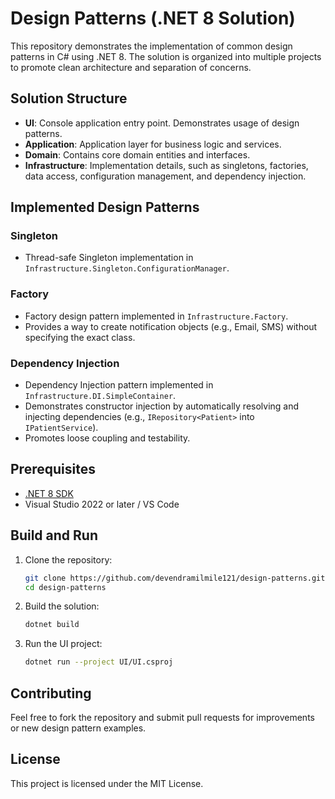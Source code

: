 # Design Patterns (.NET 8 Solution)

This repository demonstrates the implementation of common design patterns in C# using .NET 8. The solution is organized into multiple projects to promote clean architecture and separation of concerns.

## Solution Structure

- **UI**: Console application entry point. Demonstrates usage of design patterns.
- **Application**: Application layer for business logic and services.
- **Domain**: Contains core domain entities and interfaces.
- **Infrastructure**: Implementation details, such as singletons, factories, data access, configuration management, and dependency injection.

## Implemented Design Patterns

### Singleton
- Thread-safe Singleton implementation in `Infrastructure.Singleton.ConfigurationManager`.

### Factory
- Factory design pattern implemented in `Infrastructure.Factory`.
- Provides a way to create notification objects (e.g., Email, SMS) without specifying the exact class.

### Dependency Injection
- Dependency Injection pattern implemented in `Infrastructure.DI.SimpleContainer`.
- Demonstrates constructor injection by automatically resolving and injecting dependencies (e.g., `IRepository<Patient>` into `IPatientService`).
- Promotes loose coupling and testability.

## Prerequisites
- [.NET 8 SDK](https://dotnet.microsoft.com/download/dotnet/8.0)
- Visual Studio 2022 or later / VS Code

## Build and Run

1. Clone the repository:
   ```sh
   git clone https://github.com/devendramilmile121/design-patterns.git
   cd design-patterns
   ```
2. Build the solution:
   ```sh
   dotnet build
   ```
3. Run the UI project:
   ```sh
   dotnet run --project UI/UI.csproj
   ```

## Contributing
Feel free to fork the repository and submit pull requests for improvements or new design pattern examples.

## License
This project is licensed under the MIT License.
